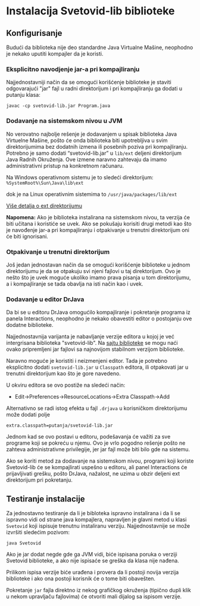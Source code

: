 # Instalacija Svetovid-lib biblioteke

## Konfigurisanje

Budući da biblioteka nije deo standardne Java Virtualne Mašine,
neophodno je nekako uputiti kompajler da je koristi.

### Eksplicitno navodjenje jar-a pri kompajliranju

Najjednostavniji način da se omogući korišćenje biblioteke je staviti
odgovarajući "jar" fajl u radni direktorijum i pri kompajliranju ga
dodati u putanju klasa:

`javac -cp svetovid-lib.jar Program.java`

### Dodavanje na sistemskom nivou u JVM

No verovatno najbolje rešenje je dodavanjem u spisak biblioteka Java
Virtuelne Mašine, pošto će onda biblioteka biti upotrebljiva u svim
direktorijumima bez dodatnih izmena ili posebnih poziva pri
kompajliranju. Potrebno je samo dodati “svetovid-lib.jar” u `lib/ext`
deljeni direktorijum Java Radnih Okruženja. Ove izmene naravno
zahtevaju da imamo administrativni pristup na konkretnom računaru.

Na Windows operativnom sistemu je to sledeći direktorijum:
 `%SystemRoot%\Sun\Java\lib\ext`

dok je na Linux operativnim sistemima to
  `/usr/java/packages/lib/ext`

[Više detalja o ext direktorijumu](http://docs.oracle.com/javase/tutorial/ext/basics/install.html)

**Napomena:** Ako je biblioteka instalirana na sistemskom nivou, ta
verzija će biti učitana i koristiće se uvek. Ako se pokušaju korisiti
drugi metodi kao što je navođenje jar-a pri kompajliranju i
otpakivanje u trenutni direktorijum oni će biti ignorisani.

### Otpakivanje u trenutni direktorijum

Još jedan jednostavan način da se omogući korišćenje biblioteke u jednom
direktorijumu je da se otpakuju svi njeni fajlovi u taj direktorijum.
Ovo je nešto što je uvek moguće ukoliko imamo prava pisanja u tom
direktorijumu, a i kompajliranje se tada obavlja na isti način kao i uvek.

### Dodavanje u editor DrJava

Da bi se u editoru DrJava omogućilo kompajliranje i pokretanje
programa iz panela Interactions, neophodno je nekako obavestiti
editor o postojanju ove dodatne biblioteke.

Najjednostavnija varijanta je nabavljanje verzije editora u kojoj
je već intergrisana biblioteka "svetovid-lib". Na [sajtu biblioteke](http://svetovid.org/lib/)
se mogu naći ovako pripremljeni jar fajlovi sa najnovijom stabilnom
verzijom biblioteke.

Naravno moguće je koristiti i neizmenjeni editor. Tada je potrebno
eksplicitno dodati `svetovid-lib.jar` u `Classpath` editora, ili
otpakovati jar u trenutni direktorijum kao što je gore navedeno.

U okviru editora se ovo postiže na sledeći način:

 - Edit->Preferences->ResourceLocations->Extra Classpath->Add

Alternativno se radi istog efekta u fajl `.drjava` u korisničkom
direktorijumu može dodati polje

 ```
 extra.classpath=putanja/svetovid-lib.jar
 ```

Jednom kad se ovo postavi u editoru, podešavanja će važiti za sve
programe koji se pokreću u njemu. Ovo je vrlo pogodno rešenje pošto ne
zahteva administrativne privilegije, jer jar fajl može biti bilo gde
na sistemu.

Ako se koriti metod za dodavanje na sistemskom nivou, programi koji
koriste Svetovid-lib će se kompajlirati uspešno u editoru, ali panel
Interactions će prijavljivati grešku, pošto DrJava, nažalost, ne uzima u
obzir deljeni ext direktorijum pri pokretanju.

## Testiranje instalacije

Za jednostavno testiranje da li je bibloteka ispravno instalirana i da
li se ispravno vidi od strane java kompajlera, napravljen je glavni
metod u klasi `Svetovid` koji ispisuje trenutnu instaliranu verziju.
Najjednostavnije se može izvršiti sledećim pozivom:

`java Svetovid`

Ako je jar dodat negde gde ga JVM vidi, biće ispisana poruka o verziji
Svetovid biblioteke, a ako nije ispisaće se greška da klasa nije
nađena.

Prilikom ispisa verzije biće urađena i provera da li postoji novija verzija
biblioteke i ako ona postoji korisnik će o tome biti obavešten.

Pokretanje `jar` fajla direktno iz nekog grafičkog okruženja (tipično
dupli klik u nekom upravljaču fajlovima) će otvoriti mali dijalog sa
ispisom verzije.
